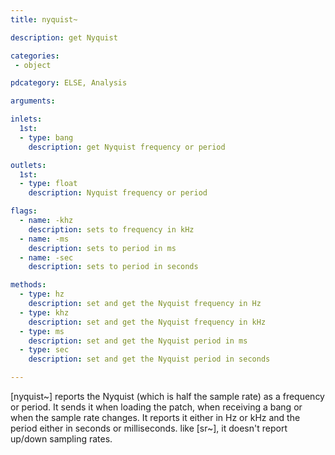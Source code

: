 ```yaml
---
title: nyquist~

description: get Nyquist

categories:
 - object

pdcategory: ELSE, Analysis

arguments:

inlets:
  1st:
  - type: bang
    description: get Nyquist frequency or period

outlets:
  1st:
  - type: float
    description: Nyquist frequency or period

flags:
  - name: -khz
    description: sets to frequency in kHz
  - name: -ms
    description: sets to period in ms
  - name: -sec
    description: sets to period in seconds

methods:
  - type: hz
    description: set and get the Nyquist frequency in Hz
  - type: khz
    description: set and get the Nyquist frequency in kHz
  - type: ms
    description: set and get the Nyquist period in ms
  - type: sec
    description: set and get the Nyquist period in seconds

---
```


[nyquist~] reports the Nyquist (which is half the sample rate) as a frequency or period. It sends it when loading the patch, when receiving a bang or when the sample rate changes. It reports it either in Hz or kHz and the period either in seconds or milliseconds. like [sr~], it doesn't report up/down sampling rates.
